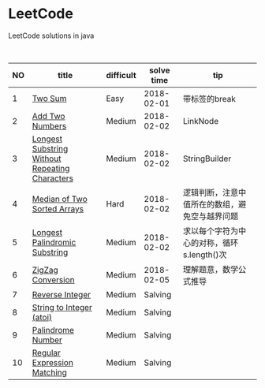# LeetCode
LeetCode solutions in java
<table>
 <thead>
  <th>NO</th>
  <th>title</th>
  <th>difficult</th>
  <th>solve time</th>
  <th>tip</th>
 </thead>
 <tbody>
  <tr>
   <td>1</td>
   <td><a href="https://leetcode.com/problems/two-sum/description/">Two Sum</a></td>
   <td>Easy</td>
   <td>2018-02-01</td>
   <td>带标签的break</td>
  </tr>
  <tr>
   <td>2</td>
   <td><a href="https://leetcode.com/problems/add-two-numbers/">Add Two Numbers</a></td>
   <td>Medium</td>
   <td>2018-02-02</td>
   <td>LinkNode</td>
  </tr>
  <tr>
   <td>3</td>
   <td><a href="https://leetcode.com/problems/longest-substring-without-repeating-characters/description/">Longest Substring Without Repeating Characters</a></td>
   <td>Medium</td>
   <td>2018-02-02</td>
   <td>StringBuilder</td>
  </tr>
  <tr>
   <td>4</td>
   <td><a href="https://leetcode.com/problems/median-of-two-sorted-arrays/description/">Median of Two Sorted Arrays</a></td>
   <td>Hard</td>
   <td>2018-02-02</td>
   <td>逻辑判断，注意中值所在的数组，避免空与越界问题</td>
  </tr>
  <tr>
   <td>5</td>
   <td><a href="https://leetcode.com/problems/longest-palindromic-substring/description/">Longest Palindromic Substring</a></td>
   <td>Medium</td>
   <td>2018-02-02</td>
   <td>求以每个字符为中心的对称，循环s.length()次</td>
  </tr>
  <tr>
   <td>6</td>
   <td><a href="https://leetcode.com/problems/zigzag-conversion/description/">ZigZag Conversion</a></td>
   <td>Medium</td>
   <td>2018-02-05</td>
   <td>理解题意，数学公式推导</td>
  </tr>
  <tr>
   <td>7</td>
   <td><a href="https://leetcode.com/problems/longest-substring-without-repeating-characters/description/">Reverse Integer</a></td>
   <td>Medium</td>
   <td>Salving</td>
   <td></td>
  </tr>
  <tr>
   <td>8</td>
   <td><a href="https://leetcode.com/problems/longest-substring-without-repeating-characters/description/">String to Integer (atoi)</a></td>
   <td>Medium</td>
   <td>Salving</td>
   <td></td>
  </tr>
  <tr>
   <td>9</td>
   <td><a href="https://leetcode.com/problems/longest-substring-without-repeating-characters/description/">Palindrome Number</a></td>
   <td>Medium</td>
   <td>Salving</td>
   <td></td>
  </tr>
  <tr>
   <td>10</td>
   <td><a href="https://leetcode.com/problems/longest-substring-without-repeating-characters/description/">Regular Expression Matching</a></td>
   <td>Medium</td>
   <td>Salving</td>
   <td></td>
  </tr>
 </tbody>
  
</table>

